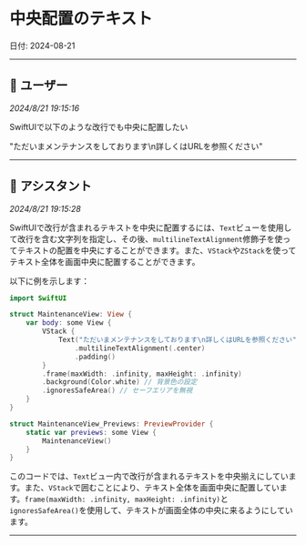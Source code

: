 # 中央配置のテキスト

日付: 2024-08-21

---

## 👤 ユーザー
*2024/8/21 19:15:16*

SwiftUIで以下のような改行でも中央に配置したい

"ただいまメンテナンスをしております\n詳しくはURLを参照ください"

---

## 🤖 アシスタント
*2024/8/21 19:15:28*

SwiftUIで改行が含まれるテキストを中央に配置するには、`Text`ビューを使用して改行を含む文字列を指定し、その後、`multilineTextAlignment`修飾子を使ってテキストの配置を中央にすることができます。また、`VStack`や`ZStack`を使ってテキスト全体を画面中央に配置することができます。

以下に例を示します：

```swift
import SwiftUI

struct MaintenanceView: View {
    var body: some View {
        VStack {
            Text("ただいまメンテナンスをしております\n詳しくはURLを参照ください")
                .multilineTextAlignment(.center)
                .padding()
        }
        .frame(maxWidth: .infinity, maxHeight: .infinity)
        .background(Color.white) // 背景色の設定
        .ignoresSafeArea() // セーフエリアを無視
    }
}

struct MaintenanceView_Previews: PreviewProvider {
    static var previews: some View {
        MaintenanceView()
    }
}
```

このコードでは、`Text`ビュー内で改行が含まれるテキストを中央揃えにしています。また、`VStack`で囲むことにより、テキスト全体を画面中央に配置しています。`frame(maxWidth: .infinity, maxHeight: .infinity)`と`ignoresSafeArea()`を使用して、テキストが画面全体の中央に来るようにしています。

---
